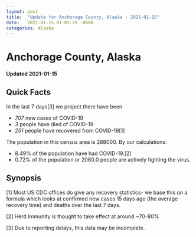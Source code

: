 ```yaml
---
layout: post
title:  "Update for Anchorage County, Alaska - 2021-01-15"
date:   2021-01-15 01:01:29 -0600
categories: Alaska
---
```


# Anchorage County, Alaska
#### Updated 2021-01-15

## Quick Facts

In the last 7 days[3] we project there have been
- *707* new cases of COVID-19
- *3* people have died of COVID-19
- *251* people have recovered from COVID-19[1]

The population in this census area is 288000. By our calculations:
- 8.49% of the population have had COVID-19.[2]
- 0.72% of the population or 2060.0 people are actively fighting the virus.

## Synopsis




[1] Most US CDC offices do give any recovery statistics- we base this on a formula which looks at confirmed new cases
15 days ago (the average recovery time) and deaths over the last 7 days.

[2] Herd Immunity is thought to take effect at around ~70-80%

[3] Due to reporting delays, this data may be incomplete.
 
    